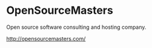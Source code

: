 # OpenSourceMasters #
Open source software consulting and hosting company.

http://opensourcemasters.com/